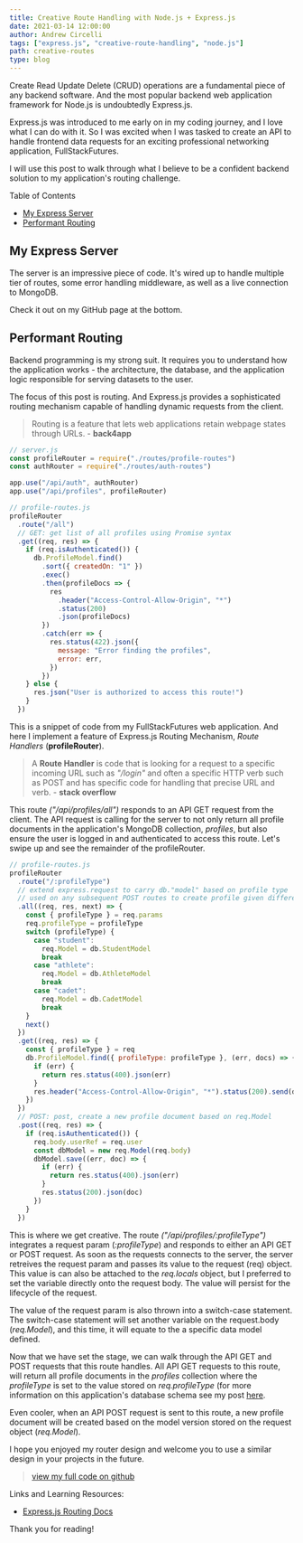 ```yaml
---
title: Creative Route Handling with Node.js + Express.js
date: 2021-03-14 12:00:00
author: Andrew Circelli
tags: ["express.js", "creative-route-handling", "node.js"]
path: creative-routes
type: blog
---
```


Create Read Update Delete (CRUD) operations are a fundamental piece of any backend software. And the most popular backend web application framework for Node.js is undoubtedly Express.js.

Express.js was introduced to me early on in my coding journey, and I love what I can do with it. So I was excited when I was tasked to create an API to handle frontend data requests for an exciting professional networking application, FullStackFutures.

I will use this post to walk through what I believe to be a confident backend solution to my application's routing challenge.

Table of Contents

- [My Express Server](#My-Express-Server)
- [Performant Routing](#Performant-Routing)

## My Express Server

The server is an impressive piece of code. It's wired up to handle multiple tier of routes, some error handling middleware, as well as a live connection to MongoDB.

Check it out on my GitHub page at the bottom.

## Performant Routing

Backend programming is my strong suit. It requires you to understand how the application works - the architecture, the database, and the application logic responsible for serving datasets to the user.

The focus of this post is routing. And Express.js provides a sophisticated routing mechanism capable of handling dynamic requests from the client.

> Routing is a feature that lets web applications retain webpage states through URLs. - **back4app**

```javascript
// server.js
const profileRouter = require("./routes/profile-routes")
const authRouter = require("./routes/auth-routes")

app.use("/api/auth", authRouter)
app.use("/api/profiles", profileRouter)
```

```javascript
// profile-routes.js
profileRouter
  .route("/all")
  // GET: get list of all profiles using Promise syntax
  .get((req, res) => {
    if (req.isAuthenticated()) {
      db.ProfileModel.find()
        .sort({ createdOn: "1" })
        .exec()
        .then(profileDocs => {
          res
            .header("Access-Control-Allow-Origin", "*")
            .status(200)
            .json(profileDocs)
        })
        .catch(err => {
          res.status(422).json({
            message: "Error finding the profiles",
            error: err,
          })
        })
    } else {
      res.json("User is authorized to access this route!")
    }
  })
```

This is a snippet of code from my FullStackFutures web application. And here I implement a feature of Express.js Routing Mechanism, _Route Handlers_ (**profileRouter**).

> A **Route Handler** is code that is looking for a request to a specific incoming URL such as _"/login"_ and often a specific HTTP verb such as POST and has specific code for handling that precise URL and verb. - **stack overflow**

This route _("/api/profiles/all")_ responds to an API GET request from the client. The API request is calling for the server to not only return all profile documents in the application's MongoDB collection, _profiles_, but also ensure the user is logged in and authenticated to access this route. Let's swipe up and see the remainder of the profileRouter.

```javascript
// profile-routes.js
profileRouter
  .route("/:profileType")
  // extend express.request to carry db."model" based on profile type
  // used on any subsequent POST routes to create profile given different schemas
  .all((req, res, next) => {
    const { profileType } = req.params
    req.profileType = profileType
    switch (profileType) {
      case "student":
        req.Model = db.StudentModel
        break
      case "athlete":
        req.Model = db.AthleteModel
        break
      case "cadet":
        req.Model = db.CadetModel
        break
    }
    next()
  })
  .get((req, res) => {
    const { profileType } = req
    db.ProfileModel.find({ profileType: profileType }, (err, docs) => {
      if (err) {
        return res.status(400).json(err)
      }
      res.header("Access-Control-Allow-Origin", "*").status(200).send(docs)
    })
  })
  // POST: post, create a new profile document based on req.Model
  .post((req, res) => {
    if (req.isAuthenticated()) {
      req.body.userRef = req.user
      const dbModel = new req.Model(req.body)
      dbModel.save((err, doc) => {
        if (err) {
          return res.status(400).json(err)
        }
        res.status(200).json(doc)
      })
    }
  })
```

This is where we get creative. The route _("/api/profiles/:profileType")_ integrates a request param (_:profileType_) and responds to either an API GET or POST request. As soon as the requests connects to the server, the server retreives the request param and passes its value to the request (req) object. This value is can also be attached to the _req.locals_ object, but I preferred to set the variable directly onto the request body. The value will persist for the lifecycle of the request.

The value of the request param is also thrown into a switch-case statement. The switch-case statement will set another variable on the request.body (_req.Model_), and this time, it will equate to the a specific data model defined.

Now that we have set the stage, we can walk through the API GET and POST requests that this route handles. All API GET requests to this route, will return all profile documents in the _profiles_ collection where the _profileType_ is set to the value stored on _req.profileType_ (for more information on this application's database schema see my post [here](/blog/using-mongoose-discriminators).

Even cooler, when an API POST request is sent to this route, a new profile document will be created based on the model version stored on the request object (_req.Model_).

I hope you enjoyed my router design and welcome you to use a similar design in your projects in the future.

> [view my full code on github](https://github.com/andrewcircelli/FullStackFutures/)

Links and Learning Resources:

- [Express.js Routing Docs](https://expressjs.com/en/guide/routing.html)

Thank you for reading!
